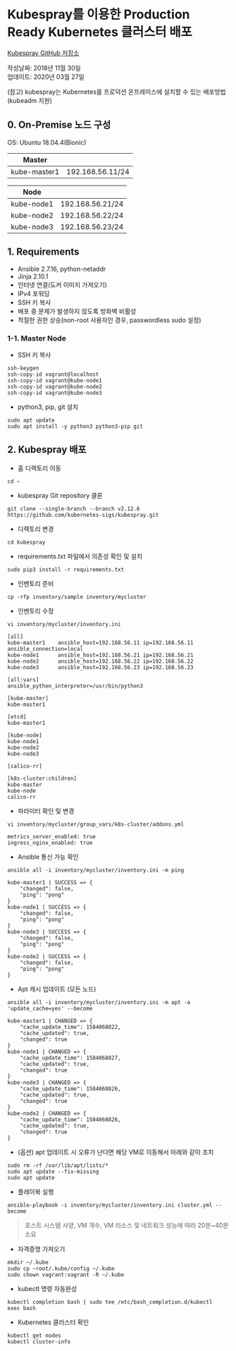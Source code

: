 # Kubespray를 이용한 Production Ready Kubernetes 클러스터 배포
[Kubespray GitHub 저장소](https://github.com/kubernetes-sigs/kubespray)

작성날짜: 2018년 11월 30일  
업데이트: 2020년 03월 27일

(참고) kubespray는 Kubernetes를 프로덕션 온프레미스에 설치할 수 있는 배포방법(kubeadm 지원)

## 0. On-Premise 노드 구성
OS: Ubuntu 18.04.4(Bionic)  

| Master       |                  |
|--------------|------------------|
| kube-master1 | 192.168.56.11/24 |

| Node         |                  |
|--------------|------------------|
| kube-node1   | 192.168.56.21/24 |
| kube-node2   | 192.168.56.22/24 |
| kube-node3   | 192.168.56.23/24 |


## 1. Requirements
- Ansible 2.7.16, python-netaddr
- Jinja 2.10.1
- 인터넷 연결(도커 이미지 가져오기)
- IPv4 포워딩
- SSH 키 복사
- 배포 중 문제가 발생하지 않도록 방화벽 비활성
- 적절한 권한 상승(non-root 사용자인 경우, passwordless sudo 설정)

### 1-1. Master Node
- SSH 키 복사
```
ssh-keygen  
ssh-copy-id vagrant@localhost  
ssh-copy-id vagrant@kube-node1  
ssh-copy-id vagrant@kube-node2  
ssh-copy-id vagrant@kube-node3  
```

- python3, pip, git 설치
```  
sudo apt update  
sudo apt install -y python3 python3-pip git
```

## 2. Kubespray 배포

- 홈 디렉토리 이동
```
cd ~
```

- kubespray Git repository 클론
```
git clone --single-branch --branch v2.12.6 https://github.com/kubernetes-sigs/kubespray.git  
```

- 디렉토리 변경
```
cd kubespray
```

- requirements.txt 파일에서 의존성 확인 및 설치
```
sudo pip3 install -r requirements.txt  
```

- 인벤토리 준비
```
cp -rfp inventory/sample inventory/mycluster  
```

- 인벤토리 수정 
```
vi inventory/mycluster/inventory.ini
```

```
[all]  
kube-master1	ansible_host=192.168.56.11 ip=192.168.56.11 ansible_connection=local
kube-node1      ansible_host=192.168.56.21 ip=192.168.56.21
kube-node2 	    ansible_host=192.168.56.22 ip=192.168.56.22
kube-node3 	    ansible_host=192.168.56.23 ip=192.168.56.23

[all:vars]  
ansible_python_interpreter=/usr/bin/python3

[kube-master]  
kube-master1 

[etcd]  
kube-master1  

[kube-node]  
kube-node1  
kube-node2
kube-node3  

[calico-rr]  

[k8s-cluster:children]  
kube-master  
kube-node  
calico-rr
```

- 파라미터 확인 및 변경
```
vi inventory/mycluster/group_vars/k8s-cluster/addons.yml
```
```
metrics_server_enabled: true
ingress_nginx_enabled: true
```

- Ansible 통신 가능 확인
```
ansible all -i inventory/mycluster/inventory.ini -m ping

kube-master1 | SUCCESS => {
    "changed": false,
    "ping": "pong"
}
kube-node1 | SUCCESS => {
    "changed": false,
    "ping": "pong"
}
kube-node3 | SUCCESS => {
    "changed": false,
    "ping": "pong"
}
kube-node2 | SUCCESS => {
    "changed": false,
    "ping": "pong"
}
```

- Apt 캐시 업데이트 (모든 노드)
```
ansible all -i inventory/mycluster/inventory.ini -m apt -a 'update_cache=yes' --become

kube-master1 | CHANGED => {
    "cache_update_time": 1584068822,
    "cache_updated": true,
    "changed": true
}
kube-node1 | CHANGED => {
    "cache_update_time": 1584068827,
    "cache_updated": true,
    "changed": true
}
kube-node3 | CHANGED => {
    "cache_update_time": 1584068826,
    "cache_updated": true,
    "changed": true
}
kube-node2 | CHANGED => {
    "cache_update_time": 1584068826,
    "cache_updated": true,
    "changed": true
}
```

- (옵션) apt 업데이트 시 오류가 난다면 해당 VM로 이동해서 아래와 같이 조치
```
sudo rm -rf /var/lib/apt/lists/*
sudo apt update --fix-missing
sudo apt update
```

- 플레이북 실행
```
ansible-playbook -i inventory/mycluster/inventory.ini cluster.yml --become
```
> 호스트 시스템 사양, VM 개수, VM 리소스 및 네트워크 성능에 따라 20분~40분 소요

- 자격증명 가져오기
```
mkdir ~/.kube
sudo cp ~root/.kube/config ~/.kube
sudo chown vagrant:vagrant -R ~/.kube
```

- kubectl 명령 자동완성
```
kubectl completion bash | sudo tee /etc/bash_completion.d/kubectl
exec bash
```


- Kubernetes 클러스터 확인
```
kubectl get nodes
kubectl cluster-info
```
